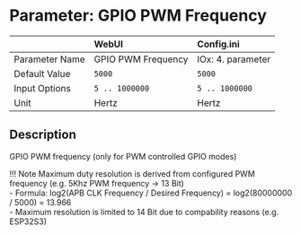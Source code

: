 # Parameter: GPIO PWM Frequency

|                   | WebUI               | Config.ini
|:---               |:---                 |:----
| Parameter Name    | GPIO PWM Frequency  | IOx: 4. parameter
| Default Value     | `5000`              | `5000`
| Input Options     | `5 .. 1000000`      | `5 .. 1000000`
| Unit              | Hertz               | Hertz



## Description

GPIO PWM frequency (only for PWM controlled GPIO modes)


!!! Note
    Maximum duty resolution is derived from configured PWM frequency (e.g. 5Khz PWM frequency -> 13 Bit)<br>
    - Formula: log2(APB CLK Frequency / Desired Frequency) = log2(80000000 / 5000) = 13.966<br>
    - Maximum resolution is limited to 14 Bit due to compability reasons (e.g. ESP32S3)